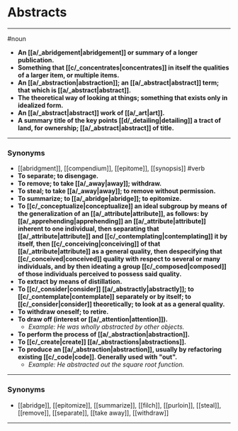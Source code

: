 # Abstracts
---
#noun
- **An [[a/_abridgement|abridgement]] or summary of a longer publication.**
- **Something that [[c/_concentrates|concentrates]] in itself the qualities of a larger item, or multiple items.**
- **An [[a/_abstraction|abstraction]]; an [[a/_abstract|abstract]] term; that which is [[a/_abstract|abstract]].**
- **The theoretical way of looking at things; something that exists only in idealized form.**
- **An [[a/_abstract|abstract]] work of [[a/_art|art]].**
- **A summary title of the key points [[d/_detailing|detailing]] a tract of land, for ownership; [[a/_abstract|abstract]] of title.**
---
### Synonyms
- [[abridgment]], [[compendium]], [[epitome]], [[synopsis]]
#verb
- **To separate; to disengage.**
- **To remove; to take [[a/_away|away]]; withdraw.**
- **To steal; to take [[a/_away|away]]; to remove without permission.**
- **To summarize; to [[a/_abridge|abridge]]; to epitomize.**
- **To [[c/_conceptualize|conceptualize]] an ideal subgroup by means of the generalization of an [[a/_attribute|attribute]], as follows: by [[a/_apprehending|apprehending]] an [[a/_attribute|attribute]] inherent to one individual, then separating that [[a/_attribute|attribute]] and [[c/_contemplating|contemplating]] it by itself, then [[c/_conceiving|conceiving]] of that [[a/_attribute|attribute]] as a general quality, then despecifying that [[c/_conceived|conceived]] quality with respect to several or many individuals, and by then ideating a group [[c/_composed|composed]] of those individuals perceived to possess said quality.**
- **To extract by means of distillation.**
- **To [[c/_consider|consider]] [[a/_abstractly|abstractly]]; to [[c/_contemplate|contemplate]] separately or by itself; to [[c/_consider|consider]] theoretically; to look at as a general quality.**
- **To withdraw oneself; to retire.**
- **To draw off (interest or [[a/_attention|attention]]).**
	- _Example: He was wholly abstracted by other objects._
- **To perform the process of [[a/_abstraction|abstraction]].**
- **To [[c/_create|create]] [[a/_abstractions|abstractions]].**
- **To produce an [[a/_abstraction|abstraction]], usually by refactoring existing [[c/_code|code]]. Generally used with "out".**
	- _Example: He abstracted out the square root function._
---
### Synonyms
- [[abridge]], [[epitomize]], [[summarize]], [[filch]], [[purloin]], [[steal]], [[remove]], [[separate]], [[take away]], [[withdraw]]
---
